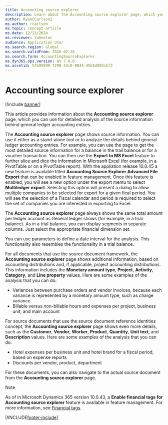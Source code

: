 ```yaml
---
title: Accounting source explorer
description: Learn about the Accounting source explorer page, which you can use for detailed analysis of the source information behind general ledger accounting entries.
author: RyanCCarlson2
ms.author: rcarlson
ms.topic: concept-article
ms.date: 12/13/2024
ms.reviewer: twheeloc
audience: Application User
ms.search.region: Global
ms.search.validFrom: 2016-02-28
ms.search.form: AccountingSourceExplorer
ms.dyn365.ops.version: AX 7.0.0
ms.assetid: 57b95899-7298-43c0-8034-45b5d993cbf2
---
```


# Accounting source explorer

[!include [banner](../includes/banner.md)]

This article provides information about the **Accounting source explorer** page, which you can use for detailed analysis of the source information behind general ledger accounting entries.

The **Accounting source explorer** page shows source information. You can use it either as a stand-alone tool or to analyze the details behind general ledger accounting entries. For example, you can use the page to get the most detailed source information for a balance in the trail balance or for a voucher transaction. You can then use the **Export to MS Excel** feature to further slice and dice the information in Microsoft Excel (for example, in a PivotTable or on a PivotTable report). With the appliation release 10.0.45 a new feature is available titled **Accounting Source Explorer Advanced File Export** that can be enabled in feature management.  Once this feature is enabled, you will see a new option under the export mentu to select **Multiledger export**. Selecting this option will present a dialog to allow multiple companies to be selected for export for a given fical period.  You will see the selection of a Fiscal calendar and period is required to select the set of companies you are interested in exporting to Excel. 

The **Accounting source explorer** page always shows the same total amount per ledger account as General ledger shows (for example, in a trial balance). As in a trial balance, you can display segments in separate columns. Just select the appropriate financial dimension set. 

You can use parameters to define a date interval for the analysis. This functionality also resembles the functionality in a trial balance.

For all documents that use the source document framework, the **Accounting source explorer** page shows additional information, based on accounting distributions and, if applicable, project accounting distributions. This information includes the **Monetary amount type**, **Project**, **Activity**, **Category**, and **Line property** values. Here are some examples of the analysis that you can do:

- Variances between purchase orders and vendor invoices, because each variance is represented by a monetary amount type, such as charge variance
- Billable versus non-billable hours and expenses per project, business unit, and main account

For source documents that use the source document reference identities concept, the **Accounting source explorer** page shows even more details, such as the **Customer**, **Vendor**, **Worker**, **Product**, **Quantity**, **Unit text**, and **Description** values. Here are some examples of the analysis that you can do:

- Hotel expenses per business unit and hotel brand for a fiscal period, based on expense reports
- Discounts per vendor, product, department

For these documents, you can also navigate to the actual source document from the **Accounting source explorer** page.

> [!NOTE]
> As of in Microsoft Dynamics 365 version 10.0.43, a **Enable financial tags for Accounting source explorer** feature is available in feature management. For more information, see [Financial tags](../general-ledger/financial-tag.md).


[!INCLUDE[footer-include](../../includes/footer-banner.md)]
